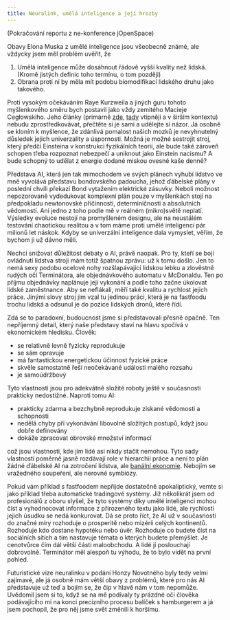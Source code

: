 ```yaml
---
title: Neuralink, umělá inteligence a její hrozby
---
```


(Pokračování reportu z ne-konference jOpenSpace)

Obavy Elona Muska z umělé inteligence jsou všeobecně známé, ale vždycky jsem měl problém uvěřit, že

1. Umělá inteligence může dosáhnout řádově vyšší kvality než lidská. (Kromě jistých definic toho termínu, o tom později)
2. Obrana proti ní by měla mít podobu biomodifikací lidského druhu jako takového.

Proti vysokým očekáváním Raye Kurzweila a jiných guru tohoto myšlenkového směru bych postavil jako vždy zemitého Macieje Cegłowskiho. Jeho články (primárně [zde][superinteligence], [tady][exponential] vtipněji a v širším kontextu) nebudu zprostředkovávat, přečtěte si je sami a udělejte si názor. Já osobně se kloním k myšlence, že zdánlivá pomalost našich mozků je nevyhnutelný důsledek jejich univerzality a úspornosti. ‎Možná je možné sestrojit stroj, který předčí Einsteina v konstrukci fyzikálních teorií, ale bude také zároveň schopen třeba rozpoznat nebezpečí a uniknout jako Einstein nacismu? A bude schopný to udělat z energie dodané miskou ovesné kaše denně?

Představa AI, která jen tak mimochodem ve svých plánech vyhubí lidstvo ve mně vyvolává představu bondovského padoucha, jehož ďábelské plány v poslední chvíli překazí Bond vytažením elektrické zásuvky. Neboli možnost nepozorovaně vydedukovat komplexní plán pouze v myšlenkách stojí na předpokladu newtonovské příčinnosti, determiničnosti a absolutních vědomostí. Ani jedno z toho podle mě v reálném (mikro)světě neplatí. Výsledky evoluce nestojí na promyšleném designu, ale na neustálém testování chaotickou realitou a v tom máme proti umělé inteligenci pár milionů let náskok. Kdyby se univerzální inteligence dala vymyslet, věřím, že bychom ji už dávno měli.

Nechci snižovat důležitost debaty o AI, právě naopak. Pro ty, kteří se bojí ovládnutí lidstva stroji mám totiž špatnou zprávu: už k tomu došlo. Jen to nemá sexy podobu ocelové nohy rozšlapávající lidskou lebku a zlověstně rudých očí Terminátora, ale objednávkového automatu v McDonaldu. Ten po příjmu objednávky naplánuje její vykonání a podle toho začne úkolovat lidské zaměstnance. Aby se neflákali, měří také kvalitu a rychlost jejich práce. Jinými slovy stroj jim vzal tu jedinou práci, která je na fastfoodu trochu lidská a odsunul je do pozice lidských dronů, které řídí.

Zdá se to paradoxní, budoucnost jsme si představovali přesně opačně. Ten nepříjemný detail, který naše představy staví na hlavu spočívá v ekonomickém hledisku. Člověk:

- se relativně levně fyzicky reprodukuje
- se sám opravuje
- má fantastickou energetickou účinnost fyzické práce
- skvěle samostatně řeší neočekávané události malého rozsahu
- je samo‎údržbový

Tyto vlastnosti jsou pro adekvátně složité roboty ještě v současnosti prakticky nedostižné. Naproti tomu AI:

- prakticky zdarma a bezchybně reprodukuje získané vědomosti a schopnosti
- nedělá chyby při vykonávání libovolně složitých postupů, když jsou dobře definovány
- dokáže zpracovat obrovské množství informací

což jsou vlastnosti, kde jim lidé asi nikdy stačit nemohou. Tyto sady vlastností poměrně jasně rozdávají role v hierarchii práce a není to plán žádné ďábelské AI na zotročení lidstva, ale [banální ekonomie][own]. Nebojím se vražedného soupeření, ale nerovné symbiózy.

Pokud vám příklad s fastfoodem nepřijde dostatečně apokaliptický, vemte si jako příklad třeba automatické tradingové systémy. Již několikrát jsem od profesionálů z oboru slyšel, že tyto systémy díky umělé inteligenci mohou číst a vyhodnocovat informace z přirozeného textu jako lidé, ale rychlosti jejich úsudku se nedá konkurovat. Dá se proto říct, že AI už v současnosti do značné míry rozhoduje o prosperitě nebo mizérii celých kontinentů. Rozhoduje kdo dostane hypotéku nebo úvěr. Rozhoduje co budete číst na sociálních sítích a tím nastavuje témata o kterých budete přemýšlet. Je cenotvůrce čím dál větší části maloobchodu. A lidé jí poslouchají dobrovolně. Terminátor měl alespoň tu výhodu, že to bylo vidět na první pohled.

Futuristické vize neuralinku v podání Honzy Novotného byly tedy velmi zajímavé, ale ‎já osobně mám větší obavy z problémů, které pro nás AI představuje už teď a bojím se, že čip v hlavě nám v tom nepomůže. Uvědomil jsem si to, když se na mě podívaly ty prázdné oči člověka podávajícího mi na konci precizního procesu balíček s hamburgerem a já jsem pochopil, že pro něj jsme svět změnili k horšímu.

[superinteligence]: http://idlewords.com/talks/superintelligence.htm
[exponential]: http://idlewords.com/talks/web_design_first_100_years.htm
[own]: http://thereformedbroker.com/2017/10/16/just-own-the-damn-robots/
